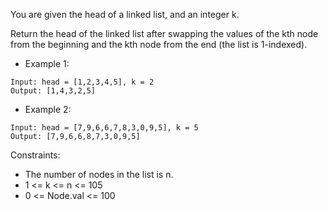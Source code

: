 You are given the head of a linked list, and an integer k.

Return the head of the linked list after swapping the values of the kth node from the beginning and the kth node from
the end (the list is 1-indexed).

-    Example 1:
    
    Input: head = [1,2,3,4,5], k = 2
    Output: [1,4,3,2,5]

-    Example 2:
    
    Input: head = [7,9,6,6,7,8,3,0,9,5], k = 5
    Output: [7,9,6,6,8,7,3,0,9,5]

Constraints:

- The number of nodes in the list is n.
- 1 <= k <= n <= 105
- 0 <= Node.val <= 100

